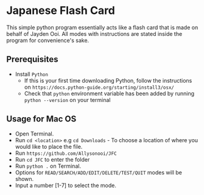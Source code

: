 # Japanese Flash Card

This simple python program essentially acts like a flash card that is made on behalf of Jayden Ooi. All modes with instructions are stated inside the program for convenience's sake.

## Prerequisites

* Install `Python`
  * If this is your first time downloading Python, follow the instructions on `https://docs.python-guide.org/starting/install3/osx/`
  * Check that `python` environment variable has been added by running `python --version` on your terminal

## Usage for Mac OS
* Open Terminal.
* Run `cd <location>` e.g `cd Downloads` - To choose a location of where you would like to place the file.
* Run `https://github.com/Allysonooi/JFC`
* Run `cd JFC` to enter the folder
* Run `python .` on Terminal.
* Options for `READ/SEARCH/ADD/EDIT/DELETE/TEST/QUIT` modes will be shown.
* Input a number [1-7] to select the mode.
